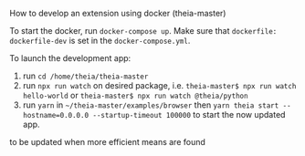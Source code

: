 How to develop an extension using docker (theia-master)

To start the docker, run `docker-compose up`. Make sure that `dockerfile: dockerfile-dev` is set in the `docker-compose.yml`.


To launch the development app:
1. run `cd /home/theia/theia-master`
2. run `npx run watch` on desired package, i.e. `theia-master$ npx run watch hello-world` or `theia-master$ npx run watch @theia/python`
3. run `yarn` in `~/theia-master/examples/browser` then `yarn theia start --hostname=0.0.0.0 --startup-timeout 100000` to start the now updated app.

to be updated when more efficient means are found